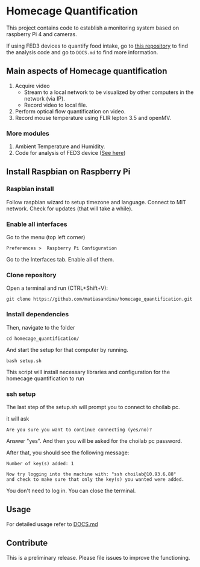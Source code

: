# Homecage Quantification

This project contains code to establish a monitoring system based on raspberry Pi 4 and cameras. 

If using FED3 devices to quantify food intake, go to [this repository](https://github.com/matiasandina/FED_quantification) to find the analysis code and go to `DOCS.md` to find more information.

## Main aspects of Homecage quantification

1. Acquire video 
	* Stream to a local network to be visualized by other computers in the network (via IP).
	* Record video to local file. 
1. Perform optical flow quantification on video.
1. Record mouse temperature using FLIR lepton 3.5 and openMV.

### More modules 

1. Ambient Temperature and Humidity.
1. Code for analysis of FED3 device ([See here](https://github.com/matiasandina/FED_quantification))


## Install Raspbian on Raspberry Pi

### Raspbian install

Follow raspbian wizard to setup timezone and language.
Connect to MIT network.
Check for updates (that will take a while).

### Enable all interfaces

Go to the menu (top left corner)

`Preferences >  Raspberry Pi Configuration`

Go to the Interfaces tab. Enable all of them.


### Clone repository

Open a terminal and run (CTRL+Shift+V):

```
git clone https://github.com/matiasandina/homecage_quantification.git
```

### Install dependencies

Then, navigate to the folder

```
cd homecage_quantification/
```

And start the setup for that computer by running.

```
bash setup.sh
```

This script will install necessary libraries and configuration for the homecage quantification to run

### ssh setup

The last step of the setup.sh will prompt you to connect to choilab pc.

it will ask 

```
Are you sure you want to continue connecting (yes/no)?
```

Answer "yes". And then you will be asked for the choilab pc password.

After that, you should see the following message:

```
Number of key(s) added: 1

Now try logging into the machine with: "ssh choilab@10.93.6.88"
and check to make sure that only the key(s) you wanted were added.
```

You don't need to log in. You can close the terminal.

## Usage

For detailed usage refer to [DOCS.md](https://github.com/matiasandina/homecage_quantification/blob/master/DOCS.md)

## Contribute

This is a preliminary release. Please file issues to improve the functioning.